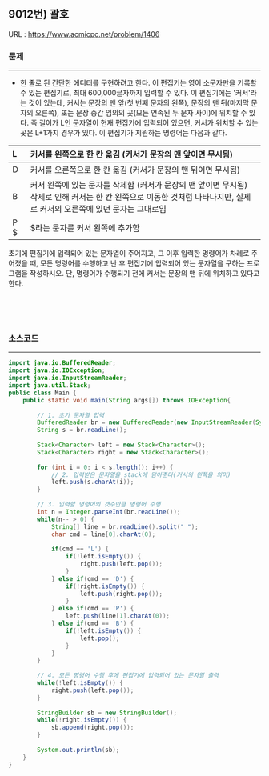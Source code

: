 
## 9012번) 괄호
URL : <https://www.acmicpc.net/problem/1406>

### 문제
* * *
* 한 줄로 된 간단한 에디터를 구현하려고 한다. 이 편집기는 영어 소문자만을 기록할 수 있는 편집기로, 최대 600,000글자까지 입력할 수 있다.
이 편집기에는 '커서'라는 것이 있는데, 커서는 문장의 맨 앞(첫 번째 문자의 왼쪽), 문장의 맨 뒤(마지막 문자의 오른쪽), 또는 
문장 중간 임의의 곳(모든 연속된 두 문자 사이)에 위치할 수 있다. 즉 길이가 L인 문자열이 현재 편집기에 입력되어 있으면, 
커서가 위치할 수 있는 곳은 L+1가지 경우가 있다.
이 편집기가 지원하는 명령어는 다음과 같다.

|L|커서를 왼쪽으로 한 칸 옮김 (커서가 문장의 맨 앞이면 무시됨)|
|:-------|:-------|
|D|커서를 오른쪽으로 한 칸 옮김 (커서가 문장의 맨 뒤이면 무시됨)|
|B|커서 왼쪽에 있는 문자를 삭제함 (커서가 문장의 맨 앞이면 무시됨)</br>삭제로 인해 커서는 한 칸 왼쪽으로 이동한 것처럼 나타나지만, 실제로 커서의 오른쪽에 있던 문자는 그대로임|
|P $|$라는 문자를 커서 왼쪽에 추가함|

초기에 편집기에 입력되어 있는 문자열이 주어지고, 그 이후 입력한 명령어가 차례로 주어졌을 때, 
모든 명령어를 수행하고 난 후 편집기에 입력되어 있는 문자열을 구하는 프로그램을 작성하시오. 단, 명령어가 수행되기 전에 커서는 문장의 맨 뒤에 위치하고 있다고 한다.

<br/><br/><br/>

### 소스코드
* * *
````java
import java.io.BufferedReader;
import java.io.IOException;
import java.io.InputStreamReader;
import java.util.Stack;
public class Main {
    public static void main(String args[]) throws IOException{
       
    	// 1. 초기 문자열 입력
    	BufferedReader br = new BufferedReader(new InputStreamReader(System.in));
    	String s = br.readLine();
    	
    	Stack<Character> left = new Stack<Character>();
    	Stack<Character> right = new Stack<Character>();
    	
    	for (int i = 0; i < s.length(); i++) {
    		// 2. 입력받은 문자열을 stack에 담아준다(커서의 왼쪽을 의미)
			left.push(s.charAt(i));
		}
    	
    	// 3. 입력할 명령어의 갯수만큼 명령어 수행
    	int n = Integer.parseInt(br.readLine());
    	while(n-- > 0) {
    		String[] line = br.readLine().split(" ");
    		char cmd = line[0].charAt(0);
    		
    		if(cmd == 'L') {
    			if(!left.isEmpty()) {
    				right.push(left.pop());
    			}
    		} else if(cmd == 'D') {
    			if(!right.isEmpty()) {
    				left.push(right.pop());
    			}
    		} else if(cmd == 'P') {
    			left.push(line[1].charAt(0));
    		} else if(cmd == 'B') {
    			if(!left.isEmpty()) {
    				left.pop();
    			}
    		}
    	}
    	
    	// 4. 모든 명령어 수행 후에 편집기에 입력되어 있는 문자열 출력
    	while(!left.isEmpty()) {
    		right.push(left.pop());
    	}
    	
    	StringBuilder sb = new StringBuilder();
    	while(!right.isEmpty()) {
    		sb.append(right.pop());
    	}
    	
    	System.out.println(sb);
    }
}
````

